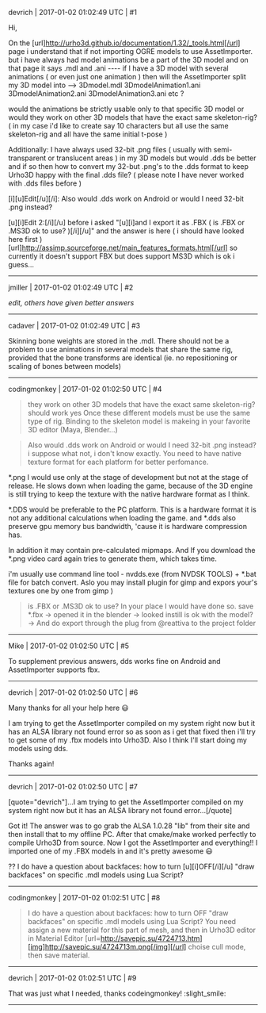 devrich | 2017-01-02 01:02:49 UTC | #1

Hi,

On the [url]http://urho3d.github.io/documentation/1.32/_tools.html[/url] page i understand that if not importing OGRE models to use AssetImporter.  but i have always had model animations be a part of the 3D model and on that page it says .mdl and .ani ---- if I have a 3D model with several animations ( or even just one animation ) then will the AssetImporter split my 3D model into --> 3Dmodel.mdl 3DmodelAnimation1.ani 3DmodelAnimation2.ani 3DmodelAnimation3.ani etc ?

would the animations be strictly usable only to that specific 3D model or would they work on other 3D models that have the exact same skeleton-rig? ( in my case i'd like to create say 10 characters but all use the same skeleton-rig and all have the same initial t-pose )


Additionally: I have always used 32-bit .png files ( usually with semi-transparent or translucent areas ) in my 3D models but would .dds be better and if so then how to convert my 32-but .png's to the .dds format to keep Urho3D happy with the final .dds file? ( please note I have never worked with .dds files before )


[i][u]Edit[/u][/i]: Also would .dds work on Android or would I need 32-bit .png instead?

[u][i]Edit 2:[/i][/u] before i asked "[u][i]and I export it as .FBX ( is .FBX or .MS3D ok to use? )[/i][/u]" and the answer is here ( i should have looked here first ) [url]http://assimp.sourceforge.net/main_features_formats.html[/url] so currently it doesn't support FBX but does support MS3D which is ok i guess...

-------------------------

jmiller | 2017-01-02 01:02:49 UTC | #2

*edit, others have given better answers*

-------------------------

cadaver | 2017-01-02 01:02:49 UTC | #3

Skinning bone weights are stored in the .mdl. There should not be a problem to use animations in several models that share the same rig, provided that the bone transforms are identical (ie. no repositioning or scaling of bones between models)

-------------------------

codingmonkey | 2017-01-02 01:02:50 UTC | #4

>they work on other 3D models that have the exact same skeleton-rig?
should work yes
Once these different models must be use the same type of rig. 
Binding to the skeleton model is makeing in your favorite 3D editor (Maya, Blender...)

>Also would .dds work on Android or would I need 32-bit .png instead?
i suppose what not, i don't know exactly.
You need to have native texture format for each platform for better perfomance.

*.png I would use only at the stage of development but not at the stage of release. 
He slows down when loading the game, because of the 3D engine is still trying to keep the texture with the native hardware format as I think. 

*.DDS would be preferable to the PC platform. This is a hardware format it is not any additional calculations when loading the game. 
and *.dds also preserve gpu memory bus bandwidth, 'cause it is hardware compression has.

In addition it may contain pre-calculated mipmaps. And If you download the *.png video card again tries to generate them, which takes time.

i'm usually use command line tool - nvdds.exe (from NVDSK TOOLS) + *.bat file for batch convert. 
Aslo you may install plugin for gimp and expors your's textures one by one from gimp )

> is .FBX or .MS3D ok to use?
In your place I would have done so.
save *.fbx -> opened it in the blender -> looked instill is ok with the model? -> And do export through the plug from @reattiva to the project folder

-------------------------

Mike | 2017-01-02 01:02:50 UTC | #5

To supplement previous answers, dds works fine on Android and AssetImporter supports fbx.

-------------------------

devrich | 2017-01-02 01:02:50 UTC | #6

Many thanks for all your help here :smiley:

I am trying to get the AssetImporter compiled on my system right now but it has an ALSA library not found error so as soon as i get that fixed then i'll try to get some of my .fbx models into Urho3D.  Also I think I'll start doing my models using dds.

Thanks again!

-------------------------

devrich | 2017-01-02 01:02:50 UTC | #7

[quote="devrich"]...I am trying to get the AssetImporter compiled on my system right now but it has an ALSA library not found error...[/quote]

Got it!  The answer was to go grab the ALSA 1.0.28 "lib" from their site and then install that to my offline PC.  After that cmake/make worked perfectly to compile Urho3D from source.  Now I got the AssetImporter and everything!!  I imported one of my .FBX models in and it's pretty awesome :smiley:


?? I do have a question about backfaces: how to turn [u][i]OFF[/i][/u] "draw backfaces" on specific .mdl models using Lua Script?

-------------------------

codingmonkey | 2017-01-02 01:02:51 UTC | #8

>I do have a question about backfaces: how to turn OFF "draw backfaces" on specific .mdl models using Lua Script?
You need assign a new material for this part of mesh, and then in Urho3D editor in Material Editor 
[url=http://savepic.su/4724713.htm][img]http://savepic.su/4724713m.png[/img][/url]
choise cull mode, then save material.

-------------------------

devrich | 2017-01-02 01:02:51 UTC | #9

That was just what I needed, thanks codeingmonkey! :slight_smile:

-------------------------


